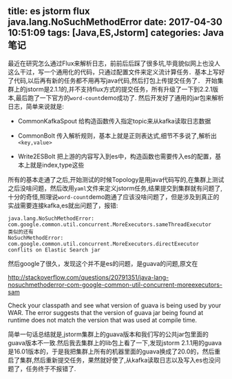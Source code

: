 title: es jstorm flux java.lang.NoSuchMethodError
date: 2017-04-30 10:51:09
tags: [Java,ES,Jstorm]
categories: Java笔记
---
最近在研究怎么通过Flux来解析日志，前前后后踩了很多坑,毕竟貌似网上也没人这么干过，写一个通用化的代码，只通过配置文件来定义流计算任务．基本上写好了代码,以后再有新的任务都不用再写java代码,然后打包上传提交任务了．
开始集群上的jstorm是2.1.1的,并不支持flux方式的提交任务，所有升级了一下到2.2.1版本,最后跑了一下官方的`word-count`demo成功了.
然后开发好了通用的jar包来解析日志，简单来说就是:

* CommonKafkaSpout
给构造函数传入指定topic来从kafka读取日志数据

* CommonBolt
传入解析规则，基本上就是正则表达式,细节不多说了,解析出`<key,value>`

* Write2ESBolt
把上游的内容写入到es中，构造函数也需要传入es的配置，基本上就是index,type这些

所有的基本走通了之后,开始测试的时候Topology是用java代码写的,在集群上测试之后没啥问题，然后改用`yaml`文件来定义jstorm任务,结果提交到集群就有问题了,十分的奇怪,照理说`word-count`demo跑通了应该没啥问题了，但是涉及到真正的实战需要连接kafka,es就出问题了，报错:
```
java.lang.NoSuchMethodError: com.google.common.util.concurrent.MoreExecutors.sameThreadExecutor
类似的还有
NoSuchMethodError: com.google.common.util.concurrent.MoreExecutors.directExecutor conflits on Elastic Search jar
```
然后google了很久，发现这个并不是es的问题，是guava的问题,原文在
> 
http://stackoverflow.com/questions/20791351/java-lang-nosuchmethoderror-com-google-common-util-concurrent-moreexecutors-sam

Check your classpath and see what version of guava is being used by your WAR. The error suggests that the version of guava jar being found at runtime does not match the version that was used at compile time.

简单一句话总结就是,jstorm集群上的guava版本和我们写的公共jar包里面的guava版本不一致.然后我去集群上的lib包上看了一下,发现jstorm 2.1.1用的guava是16.01版本的，于是我把集群上所有的机器里面的guava换成了20.0的，然后重启了集群,然后重新提交任务，果然就好使了,从kafka读取日志以及写入es也没问题了，任务终于不报错了.
